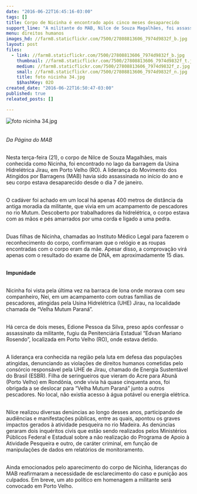 ```yaml
---
date: "2016-06-22T16:45:16-03:00"
tags: []
title: Corpo de Nicinha é encontrado após cinco meses desaparecido
support_line: "A militante do MAB, Nilce de Souza Magalhães, foi assassinada em janeiro deste ano e seu corpo ainda estava desaparecido"
menu: direitos humanos
images_hd: //farm8.staticflickr.com/7500/27808813606_7974d9832f_b.jpg
layout: post
files:
  - link: //farm8.staticflickr.com/7500/27808813606_7974d9832f_b.jpg
    thumbnail: //farm8.staticflickr.com/7500/27808813606_7974d9832f_t.jpg
    medium: //farm8.staticflickr.com/7500/27808813606_7974d9832f_z.jpg
    small: //farm8.staticflickr.com/7500/27808813606_7974d9832f_n.jpg
    title: foto nicinha 34.jpg
    $$hashKey: 02O
created_date: "2016-06-22T16:50:47-03:00"
published: true
releated_posts: []

---
```

<p><img alt="foto nicinha 34.jpg" src="//farm8.staticflickr.com/7500/27808813606_7974d9832f_b.jpg" /><br />
<br />
<br />
<em>Da P&aacute;gina do MAB</em></p>

<p><br />
Nesta ter&ccedil;a-feira (21), o corpo de Nilce de Souza Magalh&atilde;es, mais conhecida como Nicinha, foi encontrado no lago da barragem da Usina Hidrel&eacute;trica Jirau, em Porto Velho (RO). A lideran&ccedil;a do Movimento dos Atingidos por Barragens (MAB) havia sido assassinada no in&iacute;cio do ano e seu corpo estava desaparecido desde o dia 7 de janeiro.</p>

<p><br />
O cad&aacute;ver foi achado em um local h&aacute; apenas 400 metros de dist&acirc;ncia da antiga moradia da militante, que vivia em um acampamento de pescadores no rio Mutum. Descoberto por trabalhadores da hidrel&eacute;trica, o corpo estava com as m&atilde;os e p&eacute;s amarrados por uma corda e ligado a uma pedra.</p>

<p><br />
Duas filhas de Nicinha, chamadas ao Instituto M&eacute;dico Legal para fazerem o reconhecimento do corpo, confirmaram que o rel&oacute;gio e as roupas encontradas com o corpo eram da m&atilde;e. Apesar disso, a comprova&ccedil;&atilde;o vir&aacute; apenas com o resultado do exame de DNA, em aproximadamente 15 dias.</p>

<p><br />
<strong>Impunidade</strong></p>

<p><br />
Nicinha foi vista pela &uacute;ltima vez na barraca de lona onde morava com seu companheiro, Nei, em um acampamento com outras fam&iacute;lias de pescadores, atingidas pela Usina Hidrel&eacute;trica (UHE) Jirau, na localidade chamada de &ldquo;Velha Mutum Paran&aacute;&rdquo;.</p>

<p><br />
H&aacute; cerca de dois meses, Edione Pessoa da Silva, preso ap&oacute;s confessar o assassinato da militante, fugiu da Penitenci&aacute;ria Estadual &ldquo;Edvan Mariano Rosendo&rdquo;, localizada em Porto Velho (RO), onde estava detido.</p>

<p><br />
A lideran&ccedil;a era conhecida na regi&atilde;o pela luta em defesa das popula&ccedil;&otilde;es atingidas, denunciando as viola&ccedil;&otilde;es de direitos humanos cometidas pelo cons&oacute;rcio respons&aacute;vel pela UHE de Jirau, chamado de Energia Sustent&aacute;vel do Brasil (ESBR). Filha de seringueiros que vieram do Acre para Abun&atilde; (Porto Velho) em Rond&ocirc;nia, onde vivia h&aacute; quase cinquenta anos, foi obrigada a se deslocar para &ldquo;Velha Mutum Paran&aacute;&rdquo; junto a outros pescadores. No local, n&atilde;o existia acesso &agrave; &aacute;gua pot&aacute;vel ou energia el&eacute;trica.</p>

<p><br />
Nilce realizou diversas den&uacute;ncias ao longo desses anos, participando de audi&ecirc;ncias e manifesta&ccedil;&otilde;es p&uacute;blicas, entre as quais, apontou os graves impactos gerados &agrave; atividade pesqueira no rio Madeira. As den&uacute;ncias geraram dois inqu&eacute;ritos civis que est&atilde;o sendo realizados pelos Minist&eacute;rios P&uacute;blicos Federal e Estadual sobre a n&atilde;o realiza&ccedil;&atilde;o do Programa de Apoio &agrave; Atividade Pesqueira e outro, de car&aacute;ter criminal, em fun&ccedil;&atilde;o de manipula&ccedil;&otilde;es de dados em relat&oacute;rios de monitoramento.</p>

<p><br />
Ainda emocionados pelo aparecimento do corpo de Nicinha, lideran&ccedil;as do MAB reafirmaram a necessidade de esclarecimento do caso e puni&ccedil;&atilde;o aos culpados. Em breve, um ato pol&iacute;tico em homenagem a militante ser&aacute; convocado em Porto Velho.</p>
